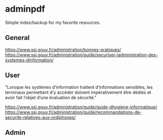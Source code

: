 # adminpdf

Simple index/backup for my favorite resources.

## General

https://www.ssi.gouv.fr/administration/bonnes-pratiques/
https://www.ssi.gouv.fr/administration/guide/securiser-ladministration-des-systemes-dinformation/

## User

"Lorsque les systèmes d’information traitent d’informations sensibles, les terminaux permettant d’y accéder doivent impérativement être dédiés et avoir fait l’objet d’une évaluation de sécurité."

https://www.ssi.gouv.fr/administration/guide/guide-dhygiene-informatique/
https://www.ssi.gouv.fr/administration/guide/recommandations-de-securite-relatives-aux-ordiphones/

## Admin
